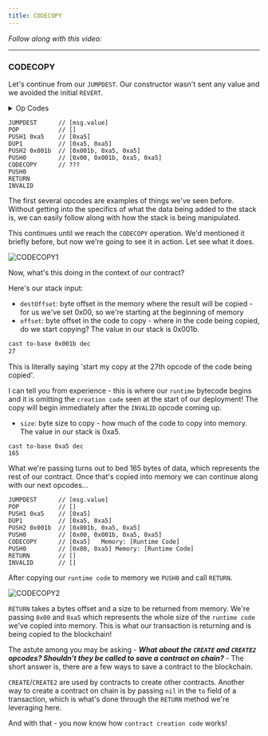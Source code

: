 ```yaml
---
title: CODECOPY
---
```


_Follow along with this video:_

---

### CODECOPY

Let's continue from our `JUMPDEST`. Our constructor wasn't sent any value and we avoided the initial `REVERT`.

<details>
<Summary> Op Codes </summary>

    bytecode - 0x6080604052348015600e575f80fd5b5060a58061001b5f395ff3fe6080604052348015600e575f80fd5b50600436106030575f3560e01c8063cdfead2e146034578063e026c017146045575b5f80fd5b6043603f3660046059565b5f55565b005b5f5460405190815260200160405180910390f35b5f602082840312156068575f80fd5b503591905056fea2646970667358fe1220fe01fe6c40d0ed98f16c7769ffde7109d5fe9f9dfefe31769a77032ceb92497a64736f6c63430008140033

```js
    PUSH1 0x80 ✅
    PUSH1 0x40 ✅
    MSTORE ✅

    CALLVALUE ✅
    DUP1 ✅
    ISZERO ✅
    PUSH1 0x0e ✅
    JUMPI ✅

    PUSH0 ✅
    DUP1 ✅
    REVERT ✅

    JUMPDEST       //<---- We are here!
    POP
    PUSH1 0xa5
    DUP1
    PUSH2 0x001b
    PUSH0
    CODECOPY
    PUSH0
    RETURN
    INVALID
    PUSH1 0x80
    PUSH1 0x40
    MSTORE
    CALLVALUE
    DUP1
    ISZERO
    PUSH1 0x0e
    JUMPI
    PUSH0
    DUP1
    REVERT
    JUMPDEST
    POP
    PUSH1 0x04
    CALLDATASIZE
    LT
    PUSH1 0x30
    JUMPI
    PUSH0
    CALLDATALOAD
    PUSH1 0xe0
    SHR
    DUP1
    PUSH4 0xcdfead2e
    EQ
    PUSH1 0x34
    JUMPI
    DUP1
    PUSH4 0xe026c017
    EQ
    PUSH1 0x45
    JUMPI
    JUMPDEST
    PUSH0
    DUP1
    REVERT
    JUMPDEST
    PUSH1 0x43
    PUSH1 0x3f
    CALLDATASIZE
    PUSH1 0x04
    PUSH1 0x59
    JUMP
    JUMPDEST
    PUSH0
    SSTORE
    JUMP
    JUMPDEST
    STOP
    JUMPDEST
    PUSH0
    SLOAD
    PUSH1 0x40
    MLOAD
    SWAP1
    DUP2
    MSTORE
    PUSH1 0x20
    ADD
    PUSH1 0x40
    MLOAD
    DUP1
    SWAP2
    SUB
    SWAP1
    RETURN
    JUMPDEST
    PUSH0
    PUSH1 0x20
    DUP3
    DUP5
    SUB
    SLT
    ISZERO
    PUSH1 0x68
    JUMPI
    PUSH0
    DUP1
    REVERT
    JUMPDEST
    POP
    CALLDATALOAD
    SWAP2
    SWAP1
    POP
    JUMP
    INVALID
    LOG2
    PUSH5 0x6970667358
    INVALID
    SLT
    KECCAK256
    INVALID
    ADD
    INVALID
    PUSH13 0x40d0ed98f16c7769ffde7109d5
    INVALID
    SWAP16
    SWAP14
    INVALID
    INVALID
    BALANCE
    PUSH23 0x9a77032ceb92497a64736f6c63430008140033
```

</details>


```
JUMPDEST      // [msg.value]
POP           // []
PUSH1 0xa5    // [0xa5]
DUP1          // [0xa5, 0xa5]
PUSH2 0x001b  // [0x001b, 0xa5, 0xa5]
PUSH0         // [0x00, 0x001b, 0xa5, 0xa5]
CODECOPY      // ???
PUSH0
RETURN
INVALID
```

The first several opcodes are examples of things we've seen before. Without getting into the specifics of what the data being added to the stack is, we can easily follow along with how the stack is being manipulated.

This continues until we reach the `CODECOPY` operation. We'd mentioned it briefly before, but now we're going to see it in action. Let see what it does.

![CODECOPY1](/formal-verification-1/45-CODECOPY/CODECOPY1.png)

Now, what's this doing in the context of our contract?

Here's our stack input:

- `destOffset`: byte offset in the memory where the result will be copied - for us we've set 0x00, so we're starting at the beginning of memory
- `offset`: byte offset in the code to copy - where in the code being copied, do we start copying? The value in our stack is 0x001b.

```bash
cast to-base 0x001b dec
27
```

This is literally saying 'start my copy at the 27th opcode of the code being copied'.

I can tell you from experience - this is where our `runtime` bytecode begins and it is omitting the `creation code` seen at the start of our deployment! The copy will begin immediately after the `INVALID` opcode coming up.

- `size`: byte size to copy - how much of the code to copy into memory. The value in our stack is 0xa5.

```
cast to-base 0xa5 dec
165
```

What we're passing turns out to bed 165 bytes of data, which represents the rest of our contract. Once that's copied into memory we can continue along with our next opcodes...

```
JUMPDEST      // [msg.value]
POP           // []
PUSH1 0xa5    // [0xa5]
DUP1          // [0xa5, 0xa5]
PUSH2 0x001b  // [0x001b, 0xa5, 0xa5]
PUSH0         // [0x00, 0x001b, 0xa5, 0xa5]
CODECOPY      // [0xa5]   Memory: [Runtime Code]
PUSH0         // [0x00, 0xa5] Memory: [Runtime Code]
RETURN        // []
INVALID       // []
```

After copying our `runtime code` to memory we `PUSH0` and call `RETURN`.

![CODECOPY2](/formal-verification-1/45-CODECOPY/CODECOPY2.png)

`RETURN` takes a bytes offset and a size to be returned from memory. We're passing `0x00` and `0xa5` which represents the whole size of the `runtime code` we've copied into memory. This is what our transaction is returning and is being copied to the blockchain!

The astute among you may be asking - **_What about the `CREATE` and `CREATE2` opcodes? Shouldn't they be called to save a contract on chain?_** - The short answer is, there are a few ways to save a contract to the blockchain.

`CREATE`/`CREATE2` are used by contracts to create other contracts. Another way to create a contract on chain is by passing `nil` in the `to` field of a transaction, which is what's done through the `RETURN` method we're leveraging here.

And with that - you now know how `contract creation code` works!
